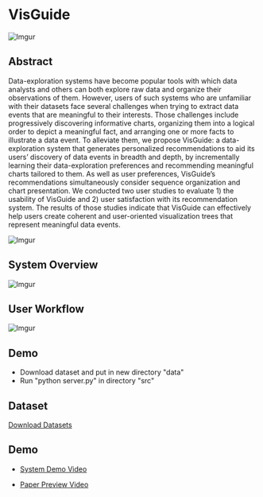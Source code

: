 # VisGuide
![Imgur](https://imgur.com/mE71qgF.png)

## Abstract
Data-exploration systems have become popular tools with which data analysts and others can both explore raw data and organize their observations of them. However, users of such systems who are unfamiliar with their datasets face several challenges when trying to extract data events that are meaningful to their interests. Those challenges include progressively discovering informative charts, organizing them into a logical order to depict a meaningful fact, and arranging one or more facts to illustrate a data event. To alleviate them, we propose VisGuide: a data-exploration system that generates personalized recommendations to aid its users’ discovery of data events in breadth and depth, by incrementally learning their data-exploration preferences and recommending meaningful charts tailored to them. As well as user preferences, VisGuide’s recommendations simultaneously consider sequence organization and chart presentation. We conducted two user studies to evaluate 1) the usability of VisGuide and 2) user satisfaction with its recommendation system. The results of those studies indicate that VisGuide can effectively help users create coherent and user-oriented visualization trees that represent meaningful data events.

![Imgur](https://imgur.com/pX9zVla.png)


## System Overview
![Imgur](https://imgur.com/bAXbzDB.png)

## User Workflow
![Imgur](https://imgur.com/P2t9vGO.png)

## Demo
* Download dataset and put in new directory "data"
* Run "python server.py" in directory "src"


## Dataset
[Download Datasets](https://drive.google.com/drive/folders/13CNfDDpSL_Lyk4QCw4QT9PAJfAulPEzh?usp=sharing)

## Demo
* [System Demo Video](https://youtu.be/ca2KVYku1ZQ)

* [Paper Preview Video](https://youtu.be/OirfY9GOvWA)
